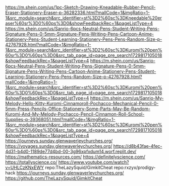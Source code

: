 https://m.shein.com/us/1pc-Sketch-Drawing-Kneadable-Rubber-Pencil-Eraser-Stationery-Eraser-p-36282336.html?mallCode=1&imgRatio=1-1&src_module=search&src_identifier=st%3D2%60sc%3DKneedable%20eraser%60sr%3D0%60ps%3D0&showFeedbackRec=1&pageListType=4
https://m.shein.com/us/Sanrio-6pcs-Neutral-Pens-Student-Writing-Pens-Signature-Pens-0-5mm-Signature-Pens-Writing-Pens-Cartoon-Anime-Stationery-Pens-Student-Learning-Stationery-Pens-Pens-Random-Size-p-42767928.html?mallCode=1&imgRatio=1-1&src_module=search&src_identifier=st%3D2%60sc%3DKuromi%20pen%60sr%3D0%60ps%3D0&src_tab_page_id=page_pre_search1729817105018&showFeedbackRec=1&pageListType=4
https://m.shein.com/us/Sanrio-6pcs-Neutral-Pens-Student-Writing-Pens-Signature-Pens-0-5mm-Signature-Pens-Writing-Pens-Cartoon-Anime-Stationery-Pens-Student-Learning-Stationery-Pens-Pens-Random-Size-p-42767928.html?mallCode=1&imgRatio=1-1&src_module=search&src_identifier=st%3D2%60sc%3DKuromi%20pen%60sr%3D0%60ps%3D0&src_tab_page_id=page_pre_search1729817105018&showFeedbackRec=1&pageListType=4
https://m.shein.com/us/Sanrio-My-Melody-Hello-Kitty-Kuromi-Cinnamoroll-Pochacco-Mechanical-Pencil-0-5mm-Press-Pencils-Office-Stationery-Some-Parts-May-Be-Random-Kuromi-And-My-Melody-Pochacco-Pencil-Cinnamon-Roll-School-Supplies-p-39368051.html?mallCode=1&imgRatio=1-1&src_module=search&src_identifier=st%3D2%60sc%3DKuromi%20pen%60sr%3D0%60ps%3D0&src_tab_page_id=page_pre_search1729817105018&showFeedbackRec=1&pageListType=4
https://journeys.sunday.glenwaverleychurches.org/
https://voyages.sunday.glenwaverleychurches.org/
https://d8b43fae-4fec-4d31-b4d0-1189de77d4bd-00-3g96xpfxdum14.worf.replit.dev/
https://mathematics-resources.com/
https://definitelyscience.com/
https://totallyscience.co/
https://www.youtube.com/watch?v=UHLCzKNxEWY
repo:TheLazySquid/GimkitCheat 
repo:rxzyx/prodigy-hack 
https://journeys.sunday.glenwaverleychurches.org/
https://github.com/TheLazySquid/GimkitCheat

